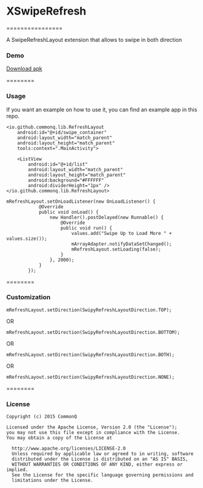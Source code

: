 # XSwipeRefresh
================

A SwipeRefreshLayout extension that allows to swipe in both direction


### Demo
[Download apk](/demo.apk)

========

### Usage

If you want an example on how to use it, you can find an example app in this repo.

```
<io.github.commonq.lib.RefreshLayout
    android:id="@+id/swipe_container"
    android:layout_width="match_parent"
    android:layout_height="match_parent"
    tools:context=".MainActivity">

    <ListView
        android:id="@+id/list"
        android:layout_width="match_parent"
        android:layout_height="match_parent"
        android:background="#FFFFFF"
        android:dividerHeight="1px" />
</io.github.commonq.lib.RefreshLayout>
```

```
mRefreshLayout.setOnLoadListener(new OnLoadListener() {
            @Override
            public void onLoad() {
                new Handler().postDelayed(new Runnable() {
                    @Override
                    public void run() {
                        values.add("Swipe Up to Load More " + values.size());
                        mArrayAdapter.notifyDataSetChanged();
                        mRefreshLayout.setLoading(false);
                    }
                }, 2000);
            }
        });
```

========

### Customization

```
mRefreshLayout.setDirection(SwipyRefreshLayoutDirection.TOP);
```
OR
```
mRefreshLayout.setDirection(SwipyRefreshLayoutDirection.BOTTOM);
```
OR
```
mRefreshLayout.setDirection(SwipyRefreshLayoutDirection.BOTH);
```
OR
```
mRefreshLayout.setDirection(SwipyRefreshLayoutDirection.NONE);
```



========

### License

```
Copyright (c) 2015 CommonQ
 
Licensed under the Apache License, Version 2.0 (the "License");
you may not use this file except in compliance with the License.
You may obtain a copy of the License at
 
  http://www.apache.org/licenses/LICENSE-2.0
  Unless required by applicable law or agreed to in writing, software
  distributed under the License is distributed on an "AS IS" BASIS,
  WITHOUT WARRANTIES OR CONDITIONS OF ANY KIND, either express or implied.
  See the License for the specific language governing permissions and
  limitations under the License.
```
